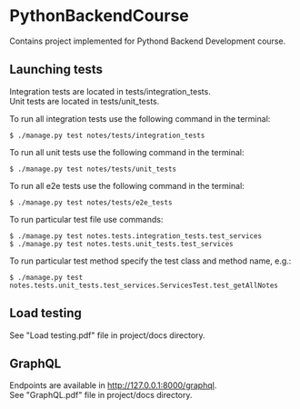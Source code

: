 # PythonBackendCourse

Contains project implemented for Pythond Backend Development course.

## Launching tests

Integration tests are located in tests/integration_tests.\
Unit tests are located in tests/unit_tests.

To run all integration tests use the following command in the terminal:
```
$ ./manage.py test notes/tests/integration_tests
```

To run all unit tests use the following command in the terminal:
```
$ ./manage.py test notes/tests/unit_tests
```

To run all e2e tests use the following command in the terminal:
```
$ ./manage.py test notes/tests/e2e_tests
```

To run particular test file use commands:
```
$ ./manage.py test notes.tests.integration_tests.test_services
$ ./manage.py test notes.tests.unit_tests.test_services
```
To run particular test method specify the test class and method name, e.g.:
```
$ ./manage.py test notes.tests.unit_tests.test_services.ServicesTest.test_getAllNotes
```
## Load testing
See "Load testing.pdf" file in project/docs directory.

## GraphQL
Endpoints are available in http://127.0.0.1:8000/graphql. \
See "GraphQL.pdf" file in project/docs directory.
